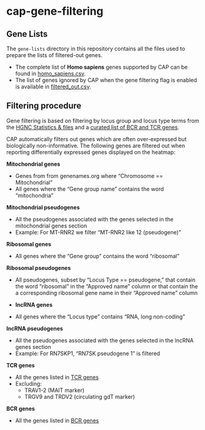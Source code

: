# cap-gene-filtering

## Gene Lists

The `gene-lists` directory in this repository contains all the files used to prepare the lists of filtered-out genes. 

- The complete list of **Homo sapiens** genes supported by CAP can be found in [homo_sapiens.csv](gene-lists/homo_sapiens.csv).
- The list of genes ignored by CAP when the gene filtering flag is enabled is available in [filtered_out.csv](gene-lists/filtered_out.csv). 

## Filtering procedure

Gene filtering is based on filtering by locus group and locus type terms from the [HGNC Statistics & files](https://www.genenames.org/download/statistics-and-files/) and a [curated list of BCR and TCR genes](https://github.com/nealpsmith/neals_python_functions/tree/master/neals_python_functions/analysis/db).


CAP automatically filters out genes which are often over-expressed but biologically non-informative. The following genes are filtered out when reporting differentially expressed genes displayed on the heatmap:


**Mitochondrial genes**
- Genes from from genenames.org where “Chromosome == Mitochondrial”
- All genes where the “Gene group name” contains the word “mitochondria”
  
**Mitochondrial pseudogenes**
- All the pseudogenes associated with the genes selected in the mitochondrial genes section
- Example: For MT-RNR2 we filter “MT-RNR2 like 12 (pseudogene)”
  
**Ribosomal genes**
- All genes where the “Gene group” contains the word “ribosomal”
  
**Ribosomal pseudogenes**
- All pseudogenes, subset by “Locus Type == pseudogene,” that contain the word “ribosomal” in the “Approved name” column
or that contain the a corresponding ribosomal gene name in their “Approved name” column

- **lncRNA genes**
- All genes where the “Locus type” contains “RNA, long non-coding”

**lncRNA pseudogenes**
- All the pseudogenes associated with the genes selected in the lncRNA genes section
- Example: For RN7SKP1, “RN7SK pseudogene 1” is filtered

**TCR genes**
- All the genes listed in [TCR genes](https://github.com/nealpsmith/neals_python_functions/blob/master/neals_python_functions/analysis/db/tcr_genes.tsv)  
- Excluding:
	- TRAV1-2 (MAIT marker)
	- TRGV9 and TRDV2 (circulating gdT marker)

**BCR genes**
- All the genes listed in [BCR genes](https://github.com/nealpsmith/neals_python_functions/blob/master/neals_python_functions/analysis/db/bcr_genes.tsv) 
